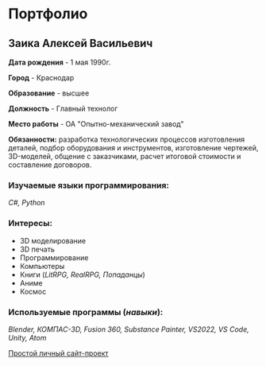 # Портфолио

## Заика Алексей Васильевич

**Дата рождения** - 1 мая 1990г.

**Город** - Краснодар

**Образование** - высшее

**Должность** - Главный технолог

**Место работы** - ОА "Опытно-механический завод"

**Обязанности:** разработка технологических процессов изготовления деталей, подбор оборудования и инструментов, изготовление чертежей, 3D-моделей, общение с заказчиками, расчет итоговой стоимости и составление договоров.

### Изучаемые языки программирования:

*С#, Python*

### Интересы:

* 3D моделирование 
* 3D печать
* Программирование
* Компьютеры
* Книги (*LitRPG, RealRPG, Попаданцы*)
* Аниме
* Космос

### Используемые программы (***навыки***):

*Blender, КОМПАС-3D, Fusion 360, Substance Painter, VS2022, VS Code, Unity, Atom*

[Простой личный сайт-проект](https://zandrex.pythonanywhere.com/)